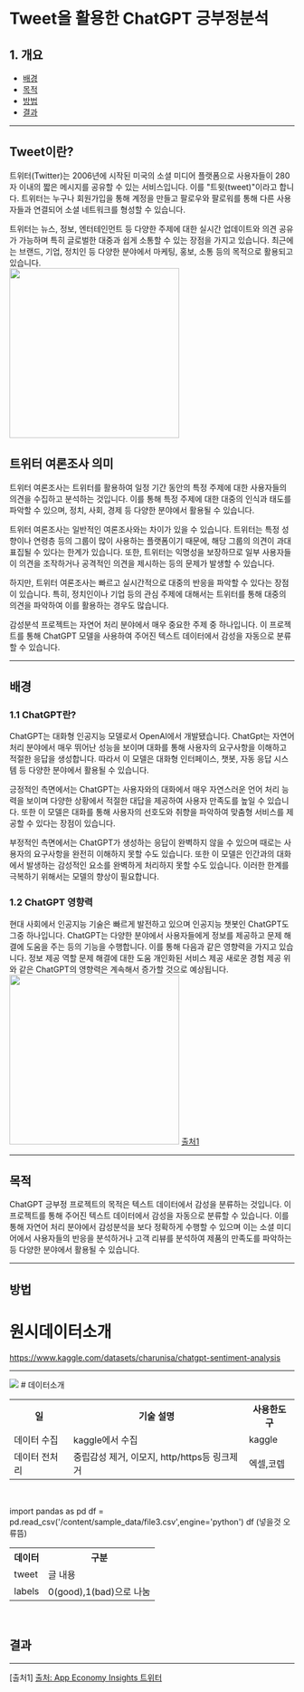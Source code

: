 # Tweet을 활용한 ChatGPT 긍부정분석

## 1. 개요
- [배경](#배경)
- [목적](#목적)
- [방법](#방법)
- [결과](#결과)

<hr>

## Tweet이란?
트위터(Twitter)는 2006년에 시작된 미국의 소셜 미디어 플랫폼으로 사용자들이 280자 이내의 짧은 메시지를 공유할 수 있는 서비스입니다. 이를 "트윗(tweet)"이라고 합니다. 트위터는 누구나 회원가입을 통해 계정을 만들고 팔로우와 팔로워를 통해 다른 사용자들과 연결되어 소셜 네트워크를 형성할 수 있습니다.

트위터는 뉴스, 정보, 엔터테인먼트 등 다양한 주제에 대한 실시간 업데이트와 의견 공유가 가능하며 특히 글로벌한 대중과 쉽게 소통할 수 있는 장점을 가지고 있습니다. 최근에는 브랜드, 기업, 정치인 등 다양한 분야에서 마케팅, 홍보, 소통 등의 목적으로 활용되고 있습니다. <br>
<img src =https://user-images.githubusercontent.com/79897862/235725974-8031eb61-13dd-403f-9073-15529ad905af.jpg width="300" height="300">

## 트위터 여론조사 의미
트위터 여론조사는 트위터를 활용하여 일정 기간 동안의 특정 주제에 대한 사용자들의 의견을 수집하고 분석하는 것입니다. 이를 통해 특정 주제에 대한 대중의 인식과 태도를 파악할 수 있으며, 정치, 사회, 경제 등 다양한 분야에서 활용될 수 있습니다.

트위터 여론조사는 일반적인 여론조사와는 차이가 있을 수 있습니다. 트위터는 특정 성향이나 연령층 등의 그룹이 많이 사용하는 플랫폼이기 때문에, 해당 그룹의 의견이 과대표집될 수 있다는 한계가 있습니다. 또한, 트위터는 익명성을 보장하므로 일부 사용자들이 의견을 조작하거나 공격적인 의견을 제시하는 등의 문제가 발생할 수 있습니다.

하지만, 트위터 여론조사는 빠르고 실시간적으로 대중의 반응을 파악할 수 있다는 장점이 있습니다. 특히, 정치인이나 기업 등의 관심 주제에 대해서는 트위터를 통해 대중의 의견을 파악하여 이를 활용하는 경우도 많습니다.

감성분석 프로젝트는 자연어 처리 분야에서 매우 중요한 주제 중 하나입니다. 이 프로젝트를 통해 ChatGPT 모델을 사용하여 주어진 텍스트 데이터에서 감성을 자동으로 분류할 수 있습니다.

<hr>

## 배경 
### 1.1 ChatGPT란?
ChatGPT는 대화형 인공지능 모델로서 OpenAI에서 개발됐습니다. ChatGpt는 자연어 처리 분야에서 매우 뛰어난 성능을 보이며 대화를 통해 사용자의 요구사항을 이해하고 적절한 응답을 생성합니다. 따라서 이 모델은 대화형 인터페이스, 챗봇, 자동 응답 시스템 등 다양한 분야에서 활용될 수 있습니다.

긍정적인 측면에서는 ChatGPT는 사용자와의 대화에서 매우 자연스러운 언어 처리 능력을 보이며 다양한 상황에서 적절한 대답을 제공하여 사용자 만족도를 높일 수 있습니다. 또한 이 모델은 대화를 통해 사용자의 선호도와 취향을 파악하여 맞춤형 서비스를 제공할 수 있다는 장점이 있습니다.

부정적인 측면에서는 ChatGPT가 생성하는 응답이 완벽하지 않을 수 있으며 때로는 사용자의 요구사항을 완전히 이해하지 못할 수도 있습니다. 또한 이 모델은 인간과의 대화에서 발생하는 감성적인 요소를 완벽하게 처리하지 못할 수도 있습니다. 이러한 한계를 극복하기 위해서는 모델의 향상이 필요합니다.

### 1.2 ChatGPT 영향력
현대 사회에서 인공지능 기술은 빠르게 발전하고 있으며 인공지능 챗봇인 ChatGPT도 그중 하나입니다.
ChatGPT는 다양한 분야에서 사용자들에게 정보를 제공하고 문제 해결에 도움을 주는 등의 기능을 수행합니다.
이를 통해 다음과 같은 영향력을 가지고 있습니다.
정보 제공 역할
문제 해결에 대한 도움
개인화된 서비스 제공
새로운 경험 제공
위와 같은 ChatGPT의 영향력은 계속해서 증가할 것으로 예상됩니다. 
<img src = https://user-images.githubusercontent.com/79897862/232948648-5797ee6e-9fde-4b28-bf5a-b000826cab6d.jpg width="300" height="300"> [출처1](#출처1)<br>

<hr>

## 목적
ChatGPT 긍부정 프로젝트의 목적은 텍스트 데이터에서 감성을 분류하는 것입니다. 이 프로젝트를 통해 주어진 텍스트 데이터에서 감성을 자동으로 분류할 수 있습니다. 이를 통해 자연어 처리 분야에서 감성분석을 보다 정확하게 수행할 수 있으며 이는 소셜 미디어에서 사용자들의 반응을 분석하거나 고객 리뷰를 분석하여 제품의 만족도를 파악하는 등 다양한 분야에서 활용될 수 있습니다.

<hr>

## 방법 
# 원시데이터소개
https://www.kaggle.com/datasets/charunisa/chatgpt-sentiment-analysis
<hr>
<img src="https://user-images.githubusercontent.com/79897862/234441500-29bdcfc8-9a64-4e9a-98db-bffcee53c021.png">
# 데이터소개
<table style="width:100%">
  <tr>
    <th>일</th>
    <th>기술 설명</th> 
    <th>사용한도구</th>
  </tr>
  <tr>
    <td>데이터 수집</td>
    <td>kaggle에서 수집 </td>
    <td>kaggle</td>
  </tr>
  <tr>
    <td>데이터 전처리</td>
    <td>중립감성 제거, 이모지, http/https등 링크제거</td>
    <td>엑셀,코렙</td>
</table><br>

import pandas as pd
df = pd.read_csv('/content/sample_data/file3.csv',engine='python')
df (넣을것 오류뜸)

<table style="width:100%">
  <tr>
    <th>데이터</th>
    <th>구분</th> 
  </tr>
  <tr>
    <td>tweet</td>
    <td>글 내용 </td>
  </tr>
  <tr>
    <td>labels</td>
    <td>0(good),1(bad)으로 나눔</td>
</table><br>

## 결과

<hr>

[출처1] <a href="https://twitter.com/EconomyApp/status/1622029832099082241">출처: App Economy Insights 트위터</a>

